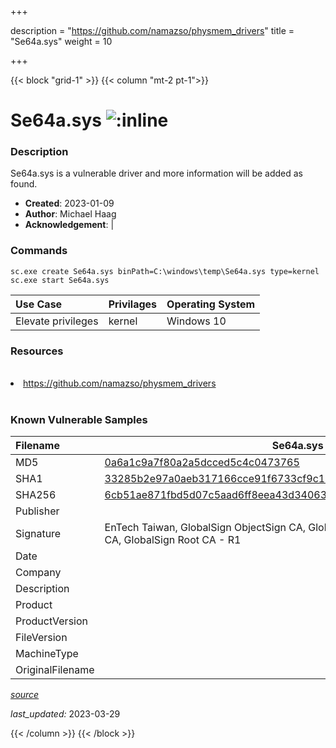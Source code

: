 +++

description = "https://github.com/namazso/physmem_drivers"
title = "Se64a.sys"
weight = 10

+++


{{< block "grid-1" >}}
{{< column "mt-2 pt-1">}}


# Se64a.sys ![:inline](/images/twitter_verified.png) 


### Description

Se64a.sys is a vulnerable driver and more information will be added as found.

- **Created**: 2023-01-09
- **Author**: Michael Haag
- **Acknowledgement**:  | [](https://twitter.com/)

### Commands

```
sc.exe create Se64a.sys binPath=C:\windows\temp\Se64a.sys type=kernel
sc.exe start Se64a.sys
```

| Use Case | Privilages | Operating System | 
|:---- | ---- | ---- |
| Elevate privileges | kernel | Windows 10 |

### Resources
<br>
<li><a href=" https://github.com/namazso/physmem_drivers"> https://github.com/namazso/physmem_drivers</a></li>
<br>

### Known Vulnerable Samples

| Filename | Se64a.sys |
|:---- | ---- | 
| MD5 | <a href="https://www.virustotal.com/gui/file/0a6a1c9a7f80a2a5dcced5c4c0473765">0a6a1c9a7f80a2a5dcced5c4c0473765</a> |
| SHA1 | <a href="https://www.virustotal.com/gui/file/33285b2e97a0aeb317166cce91f6733cf9c1ad53">33285b2e97a0aeb317166cce91f6733cf9c1ad53</a> |
| SHA256 | <a href="https://www.virustotal.com/gui/file/6cb51ae871fbd5d07c5aad6ff8eea43d34063089528603ca9ceb8b4f52f68ddc">6cb51ae871fbd5d07c5aad6ff8eea43d34063089528603ca9ceb8b4f52f68ddc</a> |
| Publisher |  |
| Signature | EnTech Taiwan, GlobalSign ObjectSign CA, GlobalSign Primary Object Publishing CA, GlobalSign Root CA - R1   |
| Date |  |
| Company |  |
| Description |  |
| Product |  |
| ProductVersion |  |
| FileVersion |  |
| MachineType |  |
| OriginalFilename |  |



[*source*](https://github.com/magicsword-io/LOLDrivers/tree/main/yaml/se64a.sys.yml)

*last_updated:* 2023-03-29








{{< /column >}}
{{< /block >}}
